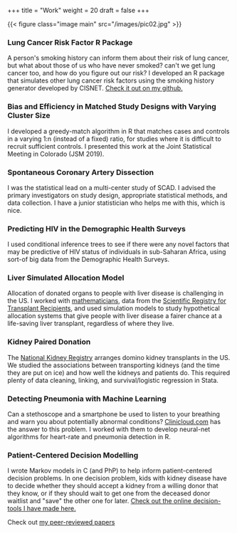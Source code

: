 +++
title = "Work"
weight = 20
draft = false
+++

{{< figure class="image main" src="/images/pic02.jpg" >}}
### Lung Cancer Risk Factor R Package
A person's smoking history can inform them about their risk of lung cancer, but what about those of us who have never smoked? can't we get lung cancer too, and how do you figure out our risk? I developed an R package that simulates other lung cancer risk factors using the smoking history generator developed by CISNET.  [Check it out on my github.](https://github.com/ekhco/LCsim)

###  Bias and Efficiency in Matched Study Designs with Varying Cluster Size
I developed a greedy-match algorithm in R that matches cases and controls in a varying 1:n (instead of a fixed) ratio, for studies where it is difficult to recruit sufficient controls.  I presented this work at the Joint Statistical Meeting in Colorado (JSM 2019).

### Spontaneous Coronary Artery Dissection
I was the statistical lead on a multi-center study of SCAD. I advised the primary investigators on study design, appropriate statistical methods, and data collection. I have a junior statistician who helps me with this, which is nice.

### Predicting HIV in the Demographic Health Surveys
I used conditional inference trees to see if there were any novel factors that may be predictive of HIV status of individuals in sub-Saharan Africa, using sort-of big data from the Demographic Health Surveys.

### Liver Simulated Allocation Model
Allocation of donated organs to people with liver disease is challenging in the US. I worked with [mathematicians](https://www.usna.edu/Users/math/gentry/index.php), data from the [Scientific Registry for Transplant Recipients](http://www.srtr.org), and used simulation models to study hypothetical allocation systems that give people with liver disease a fairer chance at a life-saving liver transplant, regardless of where they live.

### Kidney Paired Donation
The [National Kidney Registry](http://www.kidneyregistry.org) arranges domino kidney transplants in the US.  We studied the associations between transporting kidneys (and the time they are put on ice) and how well the kidneys and patients do. This required plenty of data cleaning, linking, and survival/logistic regression in Stata.

### Detecting Pneumonia with Machine Learning
Can a stethoscope and a smartphone be used to listen to your breathing and warn you about potentially abnormal conditions? [Clinicloud.com](http://clinicloud.com) has the answer to this problem. I worked with them to develop neural-net algorithms for heart-rate and pneumonia detection in R.

### Patient-Centered Decision Modelling
I wrote Markov models in C (and PhP) to help inform patient-centered decision problems.  In one decision problem, kids with kidney disease have to decide whether they should accept a kidney from a willing donor that they know, or if they should wait to get one from the deceased donor waitlist and "save" the other one for later. [Check out the online decision-tools I have made here.](http://www.transplantmodels.com)

Check out [my peer-reviewed papers](#about)